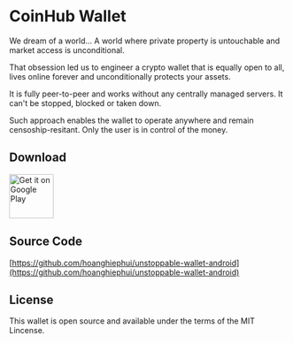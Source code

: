 # CoinHub Wallet

We dream of a world… A world where private property is untouchable and market access is unconditional.

That obsession led us to engineer a crypto wallet that is equally open to all, lives online forever and unconditionally protects your assets.

It is fully peer-to-peer and works without any centrally managed servers. It can't be stopped, blocked or taken down.

Such approach enables the wallet to operate anywhere and remain censoship-resitant. Only the user is in control of the money.


## Download


[<img src="https://play.google.com/intl/en_us/badges/images/generic/en-play-badge.png"
     alt="Get it on Google Play"
     height="80">](https://play.google.com/store/apps/details?id=com.blockchain.btc.coinhub)

## Source Code

[https://github.com/hoanghiephui/unstoppable-wallet-android](https://github.com/hoanghiephui/unstoppable-wallet-android)

## License

This wallet is open source and available under the terms of the MIT Lincense.
